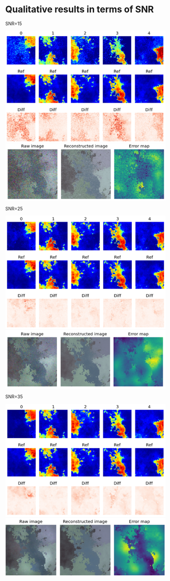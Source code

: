 # Qualitative results in terms of SNR 
SNR=15

![image](https://github.com/tenzi1995/DBA/blob/master/images/1.png)
![image](https://github.com/tenzi1995/DBA/blob/master/images/2.png)

SNR=25

![image](https://github.com/tenzi1995/DBA/blob/master/images/3.png)
![image](https://github.com/tenzi1995/DBA/blob/master/images/4.png)

SNR=35

![image](https://github.com/tenzi1995/DBA/blob/master/images/5.png)
![image](https://github.com/tenzi1995/DBA/blob/master/images/6.png)
